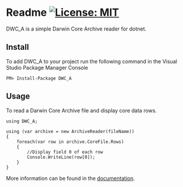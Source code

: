 # Readme [![License: MIT](https://img.shields.io/badge/License-MIT-blue.svg)](LICENSE)

DWC_A is a simple Darwin Core Archive reader for dotnet.

## Install

To add DWC_A to your project run the following command in the Visual Studio Package Manager Console

	PM> Install-Package DWC_A

## Usage

To read a Darwin Core Archive file and display core data rows.

```
using DWC_A;

using (var archive = new ArchiveReader(fileName))
{
	foreach(var row in archive.CoreFile.Rows)
	{
		//Display field 0 of each row
		Console.WriteLine(row[0]);
	}
}
```

More information can be found in the [documentation](docs/Documentation.md).


